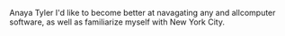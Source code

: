 Anaya Tyler
I'd like to become better at navagating any and allcomputer software, as well as familiarize myself with New York City. 
